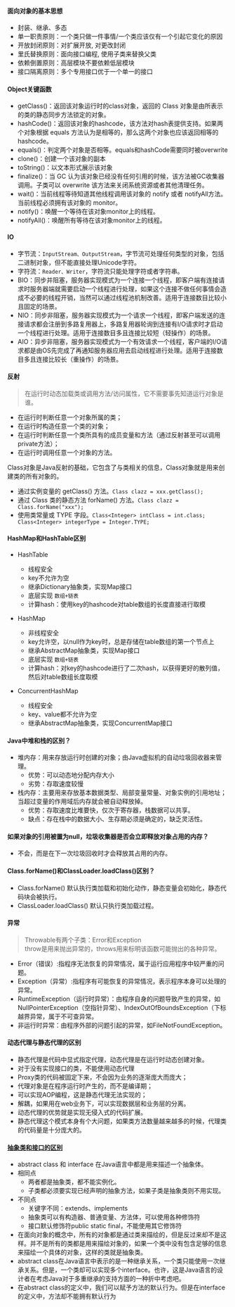 #### 面向对象的基本思想
- 封装、继承、多态
- 单一职责原则：一个类只做一件事情/一个类应该仅有一个引起它变化的原因
- 开放封闭原则：对扩展开放, 对更改封闭
- 里氏替换原则：面向接口编程, 使用子类来替换父类
- 依赖倒置原则：高层模块不要依赖低层模块
- 接口隔离原则：多个专用接口优于一个单一的接口

#### Object关键函数
- getClass()：返回该对象运行时的class对象，返回的 Class 对象是由所表示的类的静态同步方法锁定的对象。
- hashCode()：返回该对象的hashcode，该方法对hash表提供支持。如果两个对象根据 equals 方法认为是相等的，那么这两个对象也应该返回相等的 hashcode。
- equals()：判定两个对象是否相等。equals和hashCode需要同时被overwrite
- clone()：创建一个该对象的副本
- toString()：以文本形式展示该对象
- finalize()：当 GC 认为该对象已经没有任何引用的时候，该方法被GC收集器调用。子类可以 overwrite 该方法来关闭系统资源或者其他清理任务。
- wait()：当前线程等待知道其他线程调用该对象的 notify 或者 notifyAll方法。当前线程必须拥有该对象的 monitor。
- notify()：唤醒一个等待在该对象monitor上的线程。
- notifyAll()：唤醒所有等待在该对象monitor上的线程。

####  IO
- 字节流：`InputStream、OutputStream`，字节流可处理任何类型的对象，包括二进制对象，但不能直接处理Unicode字符。
- 字符流：`Reader、Writer`，字符流只能处理字符或者字符串。
- BIO：同步并阻塞，服务器实现模式为一个连接一个线程，即客户端有连接请求时服务器端就需要启动一个线程进行处理，如果这个连接不做任何事情会造成不必要的线程开销，当然可以通过线程池机制改善。适用于连接数目比较小且固定的场景。
- NIO：同步非阻塞，服务器实现模式为一个请求一个线程，即客户端发送的连接请求都会注册到多路复用器上，多路复用器轮询到连接有I/O请求时才启动一个线程进行处理。适用于连接数目多且连接比较短（轻操作）的场景。
- AIO：异步非阻塞，服务器实现模式为一个有效请求一个线程，客户端的I/O请求都是由OS先完成了再通知服务器应用去启动线程进行处理。适用于连接数目多且连接比较长（重操作）的场景。

#### 反射
> 在运行时动态加载类或调用方法/访问属性，它不需要事先知道运行对象是谁。  
- 在运行时判断任意一个对象所属的类；
- 在运行时构造任意一个类的对象；
- 在运行时判断任意一个类所具有的成员变量和方法（通过反射甚至可以调用private方法）；
- 在运行时调用任意一个对象的方法。

Class对象是Java反射的基础，它包含了与类相关的信息，Class对象就是用来创建类的所有对象的。  
- 通过实例变量的 getClass() 方法。`Class clazz = xxx.getClass();`
- 通过 Class 类的静态方法 forName() 方法。`Class clazz = Class.forName("xxx");`
- 使用类常量或 TYPE 字段。`Class<Integer> intClass = int.class; Class<Integer> integerType = Integer.TYPE;`


#### HashMap和HashTable区别
- HashTable
    - 线程安全
    - key不允许为空
    - 继承Dictionary抽象类，实现Map接口
    - 底层实现 `数组+链表`
    - 计算hash：使用key的hashcode对table数组的长度直接进行取模

- HashMap
    - 非线程安全
    - key允许空，以null作为key时，总是存储在table数组的第一个节点上
    - 继承AbstractMap抽象类，实现Map接口
    - 底层实现 `数组+链表`
    - 计算hash：对key的hashcode进行了二次hash，以获得更好的散列值，然后对table数组长度取模
    
- ConcurrentHashMap
    - 线程安全
    - key、value都不允许为空
    - 继承AbstractMap抽象类，实现ConcurrentMap接口


#### Java中堆和栈的区别？
- 堆内存：用来存放运行时创建的对象；由Java虚拟机的自动垃圾回收器来管理。
    - 优势：可以动态地分配内存大小
    - 劣势：存取速度较慢
- 栈内存：主要用来存放基本数据类型、局部变量常量、对象实例的引用地址；当超过变量的作用域后内存就会被自动释放掉。
    - 优势：存取速度比堆要快，仅次于寄存器，栈数据可以共享。
    - 缺点：存在栈中的数据大小、生存期必须是确定的，缺乏灵活性。

#### 如果对象的引用被置为null，垃圾收集器是否会立即释放对象占用的内存？
- 不会，而是在下一次垃圾回收时才会释放其占用的内存。

#### Class.forName()和ClassLoader.loadClass()区别？
- Class.forName() 默认执行类加载和初始化动作，静态变量会初始化，静态代码块会被执行。
- ClassLoader.loadClass() 默认只执行类加载过程。

#### 异常
> Throwable有两个子类：Error和Exception  
> throw是用来抛出异常的，throws用来标明该函数可能抛出的各种异常。  

- Error（错误）:指程序无法恢复的异常情况，属于运行应用程序中较严重的问题。
- Exception（异常）:指程序有可能恢复的异常情况，表示程序本身可以处理的异常。
- RuntimeException（运行时异常）：由程序自身的问题导致产生的异常，如NullPointerException（空指针异常）、IndexOutOfBoundsException（下标越界异常，属于不可查异常。
- 非运行时异常：由程序外部的问题引起的异常，如FileNotFoundException。

#### 动态代理与静态代理的区别
- 静态代理是代码中显式指定代理，动态代理是在运行时动态创建对象。
- 对于没有实现接口的类，不能使用动态代理
- Proxy类的代码被固定下来，不会因为业务的逐渐庞大而庞大；
- 代理对象是在程序运行时产生的，而不是编译期；
- 可以实现AOP编程，这是静态代理无法实现的；
- 解耦，如果用在web业务下，可以实现数据层和业务层的分离。
- 动态代理的优势就是实现无侵入式的代码扩展。
- 静态代理这个模式本身有个大问题，如果类方法数量越来越多的时候，代理类的代码量是十分庞大的。

#### [抽象类和接口的区别](https://www.ibm.com/developerworks/cn/java/l-javainterface-abstract/)
- abstract class 和 interface 在Java语言中都是用来描述一个抽象体。
- 相同点
    - 两者都是抽象类，都不能实例化。
    - 子类都必须要实现已经声明的抽象方法，如果子类是抽象类则不用实现。
- 不同点
    - 关键字不同：extends、implements
    - 抽象类可以有构造器、普通变量、方法体，可以使用各种修饰符
    - 接口默认修饰符public static final，不能使用其它修饰符
- 在面向对象的概念中，所有的对象都是通过类来描绘的，但是反过来却不是这样。并不是所有的类都是用来描绘对象的，如果一个类中没有包含足够的信息来描绘一个具体的对象，这样的类就是抽象类。
- abstract class在Java语言中表示的是一种继承关系，一个类只能使用一次继承关系。但是，一个类却可以实现多个interface。也许，这是Java语言的设计者在考虑Java对于多重继承的支持方面的一种折中考虑吧。
- 在abstract class的定义中，我们可以赋予方法的默认行为。但是在interface的定义中，方法却不能拥有默认行为


